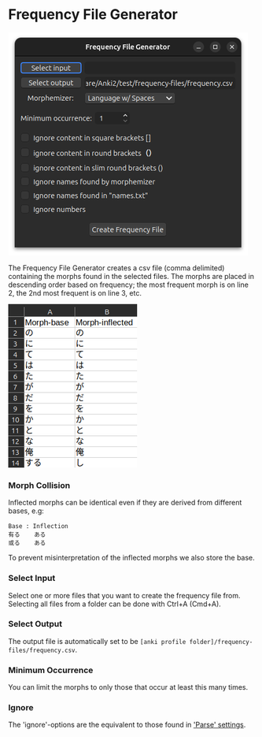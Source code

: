 # Frequency File Generator

![frequency-file-generator.png](../../img/frequency-file-generator.png)

The Frequency File Generator creates a csv file (comma delimited) containing the morphs found in the selected files. The
morphs are placed in descending order based on frequency; the most frequent morph is on line 2, the 2nd most frequent
is on line 3, etc.

![csv-file.png](../../img/csv-file.png)

### Morph Collision

Inflected morphs can be identical even if they are derived from different bases, e.g:

```
Base : Inflection
有る    ある
或る    ある
```

To prevent misinterpretation of the inflected morphs we also store the base.

### Select Input
Select one or more files that you want to create the frequency file from. Selecting all files from a folder can be done
with Ctrl+A (Cmd+A).

### Select Output
The output file is automatically set to be `[anki profile folder]/frequency-files/frequency.csv`.

### Minimum Occurrence
You can limit the morphs to only those that occur at least this many times.

### Ignore
The 'ignore'-options are the equivalent to those found in ['Parse' settings](../setup/settings/parse.md).